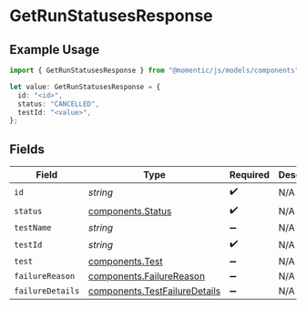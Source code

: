 # GetRunStatusesResponse

## Example Usage

```typescript
import { GetRunStatusesResponse } from "@momentic/js/models/components";

let value: GetRunStatusesResponse = {
  id: "<id>",
  status: "CANCELLED",
  testId: "<value>",
};
```

## Fields

| Field                                                                          | Type                                                                           | Required                                                                       | Description                                                                    |
| ------------------------------------------------------------------------------ | ------------------------------------------------------------------------------ | ------------------------------------------------------------------------------ | ------------------------------------------------------------------------------ |
| `id`                                                                           | *string*                                                                       | :heavy_check_mark:                                                             | N/A                                                                            |
| `status`                                                                       | [components.Status](../../models/components/status.md)                         | :heavy_check_mark:                                                             | N/A                                                                            |
| `testName`                                                                     | *string*                                                                       | :heavy_minus_sign:                                                             | N/A                                                                            |
| `testId`                                                                       | *string*                                                                       | :heavy_check_mark:                                                             | N/A                                                                            |
| `test`                                                                         | [components.Test](../../models/components/test.md)                             | :heavy_minus_sign:                                                             | N/A                                                                            |
| `failureReason`                                                                | [components.FailureReason](../../models/components/failurereason.md)           | :heavy_minus_sign:                                                             | N/A                                                                            |
| `failureDetails`                                                               | [components.TestFailureDetails](../../models/components/testfailuredetails.md) | :heavy_minus_sign:                                                             | N/A                                                                            |